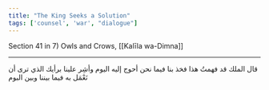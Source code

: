 ```yaml
---
title: "The King Seeks a Solution"
tags: ['counsel', 'war', "dialogue"]
---
```


 Section 41 in 7) Owls and Crows, [[Kalīla wa-Dimna]]

---
قال الملك قد فهمتُ هذا فخذ بنا فيما نحن أحوج إليه اليوم وأشِر علينا برأيك الذي ترى أن نَعْمَل به فيما بيننا وبين البوم
